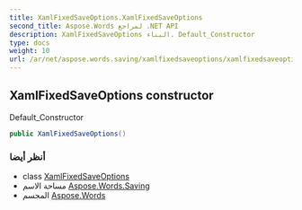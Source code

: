```yaml
---
title: XamlFixedSaveOptions.XamlFixedSaveOptions
second_title: Aspose.Words لمراجع .NET API
description: XamlFixedSaveOptions البناء. Default_Constructor
type: docs
weight: 10
url: /ar/net/aspose.words.saving/xamlfixedsaveoptions/xamlfixedsaveoptions/
---
```

## XamlFixedSaveOptions constructor

Default_Constructor

```csharp
public XamlFixedSaveOptions()
```

### أنظر أيضا

* class [XamlFixedSaveOptions](../)
* مساحة الاسم [Aspose.Words.Saving](../../xamlfixedsaveoptions/)
* المجسم [Aspose.Words](../../../)


